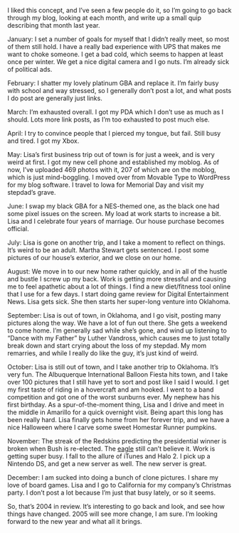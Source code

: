 I liked this concept, and I’ve seen a few people do it, so I’m going to go back through my blog, looking at each month, and write up a small quip describing that month last year.

January: I set a number of goals for myself that I didn’t really meet, so most of them still hold. I have a really bad experience with UPS that makes me want to choke someone. I get a bad cold, which seems to happen at least once per winter. We get a nice digital camera and I go nuts. I’m already sick of political ads.

February: I shatter my lovely platinum GBA and replace it. I’m fairly busy with school and way stressed, so I generally don’t post a lot, and what posts I do post are generally just links.

March: I’m exhausted overall. I got my PDA which I don’t use as much as I should. Lots more link posts, as I’m too exhausted to post much else.

April: I try to convince people that I pierced my tongue, but fail. Still busy and tired. I got my Xbox.

May: Lisa’s first business trip out of town is for just a week, and is very weird at first. I got my new cell phone and established my moblog. As of now, I’ve uploaded 469 photos with it, 207 of which are on the moblog, which is just mind-boggling. I moved over from Movable Type to WordPress for my blog software. I travel to Iowa for Memorial Day and visit my stepdad’s grave.

June: I swap my black GBA for a NES-themed one, as the black one had some pixel issues on the screen. My load at work starts to increase a bit. Lisa and I celebrate four years of marriage. Our house purchase becomes official.

July: Lisa is gone on another trip, and I take a moment to reflect on things. It’s weird to be an adult. Martha Stewart gets sentenced. I post some pictures of our house’s exterior, and we close on our home.

August: We move in to our new home rather quickly, and in all of the hustle and bustle I screw up my back. Work is getting more stressful and causing me to feel apathetic about a lot of things. I find a new diet/fitness tool online that I use for a few days. I start doing game review for Digital Entertainment News. Lisa gets sick. She then starts her super-long venture into Oklahoma.

September: Lisa is out of town, in Oklahoma, and I go visit, posting many pictures along the way. We have a lot of fun out there. She gets a weekend to come home. I’m generally sad while she’s gone, and wind up listening to “Dance with my Father” by Luther Vandross, which causes me to just totally break down and start crying about the loss of my stepdad. My mom remarries, and while I really do like the guy, it’s just kind of weird.

October: Lisa is still out of town, and I take another trip to Oklahoma. It’s very fun. The Albuquerque International Balloon Fiesta hits town, and I take over 100 pictures that I still have yet to sort and post like I said I would. I get my first taste of riding in a hovercraft and am hooked. I went to a band competition and got one of the worst sunburns ever. My nephew has his first birthday. As a spur-of-the-moment thing, Lisa and I drive and meet in the middle in Amarillo for a quick overnight visit. Being apart this long has been really hard. Lisa finally gets home from her forever trip, and we have a nice Halloween where I carve some sweet Homestar Runner pumpkins.

November: The streak of the Redskins predicting the presidential winner is broken when Bush is re-elected. The [eagle][1] still can’t believe it. Work is getting super busy. I fall to the allure of iTunes and Halo 2. I pick up a Nintendo DS, and get a new server as well. The new server is great.

December: I am sucked into doing a bunch of clone pictures. I share my love of board games. Lisa and I go to California for my company’s Christmas party. I don’t post a lot because I’m just that busy lately, or so it seems.

So, that’s 2004 in review. It’s interesting to go back and look, and see how things have changed. 2005 will see more change, I am sure. I’m looking forward to the new year and what all it brings.

 [1]: http://www.wigu.com/shop/eagle.html